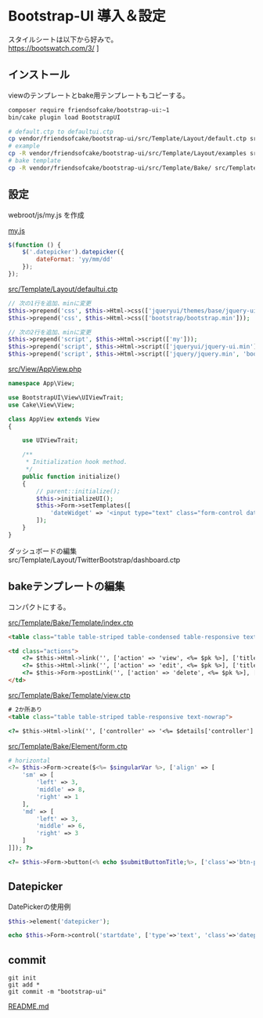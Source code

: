 # Bootstrap-UI 導入＆設定

スタイルシートは以下から好みで。  
https://bootswatch.com/3/
]
## インストール

viewのテンプレートとbake用テンプレートもコピーする。
```bash
composer require friendsofcake/bootstrap-ui:~1
bin/cake plugin load BootstrapUI

# default.ctp to defaultui.ctp
cp vendor/friendsofcake/bootstrap-ui/src/Template/Layout/default.ctp src/Template/Layout/defaultui.ctp
# example
cp -R vendor/friendsofcake/bootstrap-ui/src/Template/Layout/examples src/Template/Layout/TwitterBootstrap
# bake template
cp -R vendor/friendsofcake/bootstrap-ui/src/Template/Bake/ src/Template/
```

## 設定

webroot/js/my.js を作成

[my.js](../webroot/js/my.js)

```js
$(function () {
    $('.datepicker').datepicker({
        dateFormat: 'yy/mm/dd'
    });
});
```

[src/Template/Layout/defaultui.ctp](../src/Template/Layout/defaultui.ctp)
```php
// 次の1行を追加、minに変更
$this->prepend('css', $this->Html->css(['jqueryui/themes/base/jquery-ui.min']));
$this->prepend('css', $this->Html->css(['bootstrap/bootstrap.min']));

// 次の2行を追加、minに変更
$this->prepend('script', $this->Html->script(['my']));
$this->prepend('script', $this->Html->script(['jqueryui/jquery-ui.min']));
$this->prepend('script', $this->Html->script(['jquery/jquery.min', 'bootstrap/bootstrap.min']));
```


[src/View/AppView.php](../src/View/AppView.php)
```php
namespace App\View;

use BootstrapUI\View\UIViewTrait;
use Cake\View\View;

class AppView extends View
{

    use UIViewTrait;

    /**
     * Initialization hook method.
     */
    public function initialize()
    {
        // parent::initialize();
        $this->initializeUI();
        $this->Form->setTemplates([
            'dateWidget' => '<input type="text" class="form-control datepicker" name="{{name}}" {{attrs}} /><span class="input-group-addon"><span class="glyphicon glyphicon-calendar"></span></span>'
        ]);
    }
}
```

ダッシュボードの編集  
src/Template/Layout/TwitterBootstrap/dashboard.ctp

## bakeテンプレートの編集
コンパクトにする。

[src/Template/Bake/Template/index.ctp](../src/Template/Bake/Template/index.ctp)
```html
<table class="table table-striped table-condensed table-responsive text-nowrap" cellpadding="0" cellspacing="0">

<td class="actions">
    <?= $this->Html->link('', ['action' => 'view', <%= $pk %>], ['title' => __('View'), 'class' => 'btn btn-default btn-xs glyphicon glyphicon-eye-open']) ?>
    <?= $this->Html->link('', ['action' => 'edit', <%= $pk %>], ['title' => __('Edit'), 'class' => 'btn btn-default btn-xs glyphicon glyphicon-pencil']) ?>
    <?= $this->Form->postLink('', ['action' => 'delete', <%= $pk %>], ['confirm' => __('Are you sure you want to delete # {0}?', <%= $pk %>), 'title' => __('Delete'), 'class' => 'btn btn-default btn-xs glyphicon glyphicon-trash']) ?>
</td>
```
[src/Template/Bake/Template/view.ctp](../src/Template/Bake/Template/view.ctp)
```html
# 2か所あり
<table class="table table-striped table-responsive text-nowrap">

<?= $this->Html->link('', ['controller' => '<%= $details['controller'] %>', 'action' => 'view', <%= $otherPk %>], ['title' => __('View'), 'class' => 'btn btn-default btn-xs glyphicon glyphicon-eye-open']) ?>
```

[src/Template/Bake/Element/form.ctp](../src/Template/Bake/Element/form.ctp)
```php
# horizontal
<?= $this->Form->create($<%= $singularVar %>, ['align' => [
    'sm' => [
        'left' => 3,
        'middle' => 8,
        'right' => 1
    ],
    'md' => [
        'left' => 3,
        'middle' => 6,
        'right' => 3
    ]
]]); ?>

<?= $this->Form->button(<% echo $submitButtonTitle;%>, ['class'=>'btn-primary']); ?>
```

## Datepicker

DatePickerの使用例
```php
$this->element('datepicker');

echo $this->Form->control('startdate', ['type'=>'text', 'class'=>'datepicker']);
```

## commit
```
git init
git add *
git commit -m "bootstrap-ui"
```

[README.md](../README.md)
